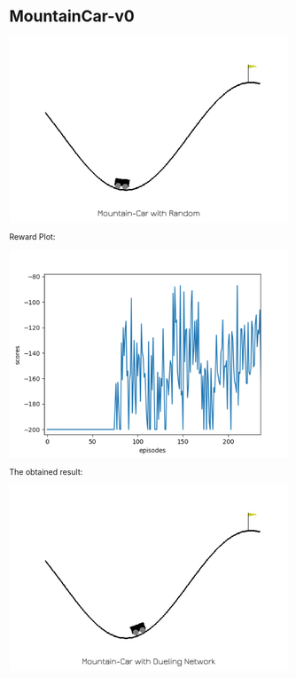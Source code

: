 # MountainCar-v0

<p align="center">
  <img src="/assets/mountaincar_random.gif">
</p>

Reward Plot:
<p align="center">
  <img src="/assets/mountaincar_loss.png">
</p>

The obtained result:
<p align="center">
  <img src="/assets/mountaincar_duelingnet.gif">
</p>
